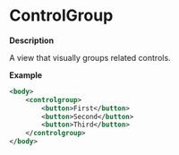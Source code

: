 # ControlGroup

**Description**

A view that visually groups related controls.

**Example**

```xml
<body>
    <controlgroup>
        <button>First</button>
        <button>Second</button>
        <button>Third</button>
    </controlgroup>
</body>
```
